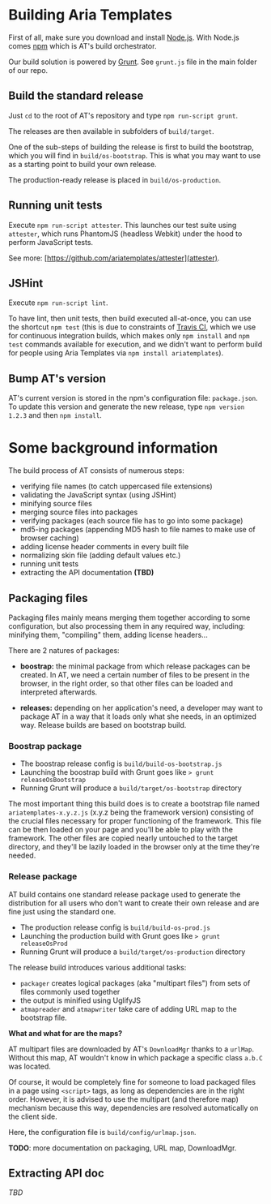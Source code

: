 # Building Aria Templates

First of all, make sure you download and install [Node.js](http://nodejs.org/#download).
With Node.js comes [npm](http://npmjs.org/) which is AT's build orchestrator.

Our build solution is powered by [Grunt](http://gruntjs.com/). See `grunt.js` file in the main
folder of our repo.

## Build the standard release

Just `cd` to the root of AT's repository and type `npm run-script grunt`.

The releases are then available in subfolders of `build/target`.

One of the sub-steps of building the release is first to build the bootstrap, which you will find in
`build/os-bootstrap`. This is what you may want to use as a starting point to build your own release.

The production-ready release is placed in `build/os-production`.

## Running unit tests

Execute `npm run-script attester`. This launches our test suite using `attester`, which runs PhantomJS (headless
Webkit) under the hood to perform JavaScript tests.

See more: [https://github.com/ariatemplates/attester](attester).

## JSHint

Execute `npm run-script lint`.

To have lint, then unit tests, then build executed all-at-once, you can use the shortcut `npm test`
(this is due to constraints of [Travis CI](http://about.travis-ci.org/docs/user/languages/javascript-with-nodejs/),
which we use for continuous integration builds, which makes only `npm install` and `npm test`
commands available for execution, and we didn't want to perform build for people using
Aria Templates via `npm install ariatemplates`).

## Bump AT's version

AT's current version is stored in the npm's configuration file: `package.json`. To update
this version and generate the new release, type `npm version 1.2.3` and then `npm install`.

# Some background information

The build process of AT consists of numerous steps:

- verifying file names (to catch uppercased file extensions)
- validating the JavaScript syntax (using JSHint)
- minifying source files
- merging source files into packages
- verifying packages (each source file has to go into some package)
- md5-ing packages (appending MD5 hash to file names to make use of browser caching)
- adding license header comments in every built file
- normalizing skin file (adding default values etc.)
- running unit tests
- extracting the API documentation **(TBD)**

## Packaging files

Packaging files mainly means merging them together according to some configuration, but also processing them in any required way, including: minifying them, "compiling" them, adding license headers...

There are 2 natures of packages:

- **boostrap:** the minimal package from which release packages can be created.
In AT, we need a certain number of files to be present in the browser, in the right order,
so that other files can be loaded and interpreted afterwards.

- **releases:** depending on her application's need, a developer may want to package AT in a way
that it loads only what she needs, in an optimized way. Release builds are based on bootstrap build.

### Boostrap package

- The boostrap release config is `build/build-os-bootstrap.js`
- Launching the boostrap build with Grunt goes like `> grunt releaseOsBootstrap`
- Running Grunt will produce a `build/target/os-bootstrap` directory

The most important thing this build does is to create a bootstrap file named `ariatemplates-x.y.z.js`
(x.y.z being the framework version) consisting of the crucial files necessary for proper functioning
of the framework. This file can be then loaded on your page and you'll be able to play with the
framework. The other files are copied nearly untouched to the target directory, and they'll be
lazily loaded in the browser only at the time they're needed.

### Release package

AT build contains one standard release package used to generate the distribution for all users
who don't want to create their own release and are fine just using the standard one.

- The production release config is `build/build-os-prod.js`
- Launching the production build with Grunt goes like `> grunt releaseOsProd`
- Running Grunt will produce a `build/target/os-production` directory

The release build introduces various additional tasks:
- `packager` creates logical packages (aka "multipart files") from sets of files commonly used together
- the output is minified using UglifyJS
- `atmapreader` and `atmapwriter` take care of adding URL map to the bootstrap file.

**What and what for are the maps?**

AT multipart files are downloaded by AT's `DownloadMgr` thanks to a `urlMap`. Without this map,
AT wouldn't know in which package a specific class `a.b.C` was located.

Of course, it would be completely fine for someone to load packaged files in a page using
`<script>` tags, as long as dependencies are in the right order. However, it is advised to use
the multipart (and therefore map) mechanism because this way, dependencies are resolved
automatically on the client side.

Here, the configuration file is `build/config/urlmap.json`.

**TODO**: more documentation on packaging, URL map, DownloadMgr.

## Extracting API doc

*TBD*

